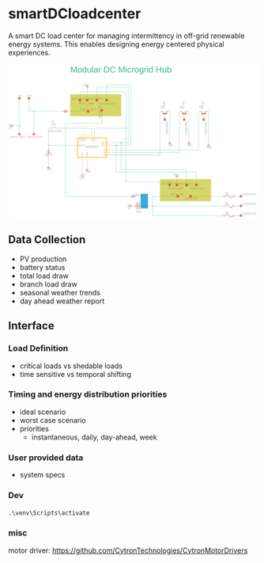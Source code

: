 # smartDCloadcenter

A smart DC load center for managing intermittency in off-grid renewable energy systems. This enables designing energy centered physical experiences.

<img src="schematics/schematic-oct22.png">

## Data Collection

* PV production
* battery status
* total load draw
* branch load draw
* seasonal weather trends
* day ahead weather report

## Interface

### Load Definition

* critical loads vs shedable loads
* time sensitive vs temporal shifting

### Timing and energy distribution priorities

* ideal scenario
* worst case scenario
* priorities
	* instantaneous, daily, day-ahead, week

### User provided data

* system specs


### Dev

`.\venv\Scripts\activate`



### misc

motor driver: https://github.com/CytronTechnologies/CytronMotorDrivers